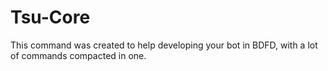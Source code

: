 # Tsu-Core
 This command was created to help developing your bot in BDFD, with a lot of commands compacted in one.
